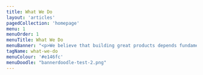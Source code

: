 ```yaml
---
title: What We Do
layout: 'articles'
pagedCollection: 'homepage'
menu: 1
menuOrder: 1
menuTitle: What We Do
menuBanner: "<p>We believe that building great products depends fundamentally on an intimate connection and conversation between design and development.</p>"
tagName: what-we-do
menuColour: '#e146fc'
menuDoodle: "bannerdoodle-test-2.png"
---
```

